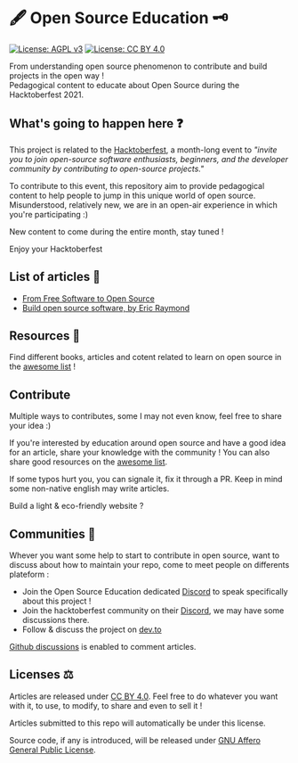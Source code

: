 # 🖋 Open Source Education 🗝

[![License: AGPL v3](https://img.shields.io/badge/License-AGPL%20v3-blue.svg)](https://www.gnu.org/licenses/agpl-3.0)  [![License: CC BY 4.0](https://img.shields.io/badge/License-CC%20BY%204.0-lightgrey.svg)](https://creativecommons.org/licenses/by/4.0/)

From understanding open source phenomenon to contribute and build projects in the open way !  
Pedagogical content to educate about Open Source during the Hacktoberfest 2021.  

## What's going to happen here ❓

This project is related to the [Hacktoberfest](https://hacktoberfest.digitalocean.com/), a month-long event to *"invite you to join open-source software enthusiasts, beginners, and the developer community by contributing to open-source projects."*

To contribute to this event, this repository aim to provide pedagogical content to help people to jump in this unique world of open source.  
Misunderstood, relatively new, we are in an open-air experience in which you're participating :)

New content to come during the entire month, stay tuned !  

Enjoy your Hacktoberfest

## List of articles 📰

- [From Free Software to Open Source](articles/from-free-software-to-open-source.md)
- [Build open source software, by Eric Raymond](/articles/build-open-source-software-raymond.md)

## Resources 💾

Find different books, articles and cotent related to learn on open source in the [awesome list](awesome-open-source-resources.md) !

## Contribute

Multiple ways to contributes, some I may not even know, feel free to share your idea :)

If you're interested by education around open source and have a good idea for an article, share your knowledge with the community !
You can also share good resources on the [awesome list](awesome-open-source-resources.md).

If some typos hurt you, you can signale it, fix it through a PR. Keep in mind some non-native english may write articles.

Build a light & eco-friendly website ?

## Communities 👋

Whever you want some help to start to contribute in open source, want to discuss about how to maintain your repo, come
to meet people on differents plateform :

- Join the Open Source Education dedicated [Discord](https://discord.gg/JrGhE9QmgB) to speak specifically about this project !
- Join the hacktoberfest community on their [Discord](https://discord.gg/hacktoberfest), we may have some discussions there.
- Follow & discuss the project on [dev.to](https://dev.to/abcsxyz)

[Github discussions](https://github.com/AbcSxyZ/Open-Source-Education/discussions) is enabled to comment articles.

## Licenses ⚖️

Articles are released under [CC BY 4.0](https://creativecommons.org/licenses/by/4.0/). Feel free to do whatever you want with it, to use, to modify, to share and even to sell it !

Articles submitted to this repo will automatically be under this license.

Source code, if any is introduced, will be released under [GNU Affero General Public License](https://tldrlegal.com/license/gnu-affero-general-public-license-v3-(agpl-3.0)).
